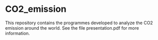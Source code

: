 # CO2_emission

This repository contains the programmes developed to analyze the CO2 emission around the world. See the file presentation.pdf for more information.

